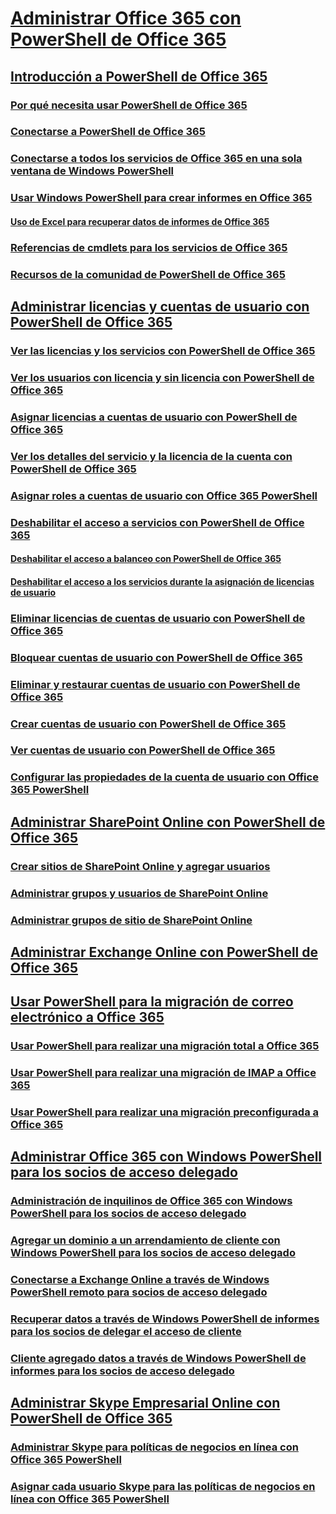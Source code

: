
# [Administrar Office 365 con PowerShell de Office 365](manage-office-365-with-office-365-powershell.md)
## [Introducción a PowerShell de Office 365](getting-started-with-office-365-powershell.md)
### [Por qué necesita usar PowerShell de Office 365](why-you-need-to-use-office-365-powershell.md)
### [Conectarse a PowerShell de Office 365](connect-to-office-365-powershell.md)
### [Conectarse a todos los servicios de Office 365 en una sola ventana de Windows PowerShell](connect-to-all-office-365-services-in-a-single-windows-powershell-window.md)
### [Usar Windows PowerShell para crear informes en Office 365](use-windows-powershell-to-create-reports-in-office-365.md)
#### [Uso de Excel para recuperar datos de informes de Office 365](using-excel-to-retrieve-office-365-reporting-data.md)
### [Referencias de cmdlets para los servicios de Office 365](cmdlet-references-for-office-365-services.md)
### [Recursos de la comunidad de PowerShell de Office 365](office-365-powershell-community-resources.md)
## [Administrar licencias y cuentas de usuario con PowerShell de Office 365](manage-user-accounts-and-licenses-with-office-365-powershell.md)
### [Ver las licencias y los servicios con PowerShell de Office 365](view-licenses-and-services-with-office-365-powershell.md)
### [Ver los usuarios con licencia y sin licencia con PowerShell de Office 365](view-licensed-and-unlicensed-users-with-office-365-powershell.md)
### [Asignar licencias a cuentas de usuario con PowerShell de Office 365](assign-licenses-to-user-accounts-with-office-365-powershell.md)
### [Ver los detalles del servicio y la licencia de la cuenta con PowerShell de Office 365](view-account-license-and-service-details-with-office-365-powershell.md)
### [Asignar roles a cuentas de usuario con Office 365 PowerShell](assign-roles-to-user-accounts-with-office-365-powershell.md)
### [Deshabilitar el acceso a servicios con PowerShell de Office 365](disable-access-to-services-with-office-365-powershell.md)
#### [Deshabilitar el acceso a balanceo con PowerShell de Office 365](disable-access-to-sway-with-office-365-powershell.md)
#### [Deshabilitar el acceso a los servicios durante la asignación de licencias de usuario](disable-access-to-services-while-assigning-user-licenses.md)
### [Eliminar licencias de cuentas de usuario con PowerShell de Office 365](remove-licenses-from-user-accounts-with-office-365-powershell.md)
### [Bloquear cuentas de usuario con PowerShell de Office 365](block-user-accounts-with-office-365-powershell.md)
### [Eliminar y restaurar cuentas de usuario con PowerShell de Office 365](delete-and-restore-user-accounts-with-office-365-powershell.md)
### [Crear cuentas de usuario con PowerShell de Office 365](create-user-accounts-with-office-365-powershell.md)
### [Ver cuentas de usuario con PowerShell de Office 365](view-user-accounts-with-office-365-powershell.md)
### [Configurar las propiedades de la cuenta de usuario con Office 365 PowerShell](configure-user-account-properties-with-office-365-powershell.md)
## [Administrar SharePoint Online con PowerShell de Office 365](manage-sharepoint-online-with-office-365-powershell.md)
### [Crear sitios de SharePoint Online y agregar usuarios](create-sharepoint-sites-and-add-users-with-powershell.md)
### [Administrar grupos y usuarios de SharePoint Online](manage-sharepoint-users-and-groups-with-powershell.md)
### [Administrar grupos de sitio de SharePoint Online](manage-sharepoint-site-groups-with-powershell.md)
## [Administrar Exchange Online con PowerShell de Office 365](manage-exchange-online-with-office-365-powershell.md)
## [Usar PowerShell para la migración de correo electrónico a Office 365](use-powershell-for-email-migration-to-office-365.md)
### [Usar PowerShell para realizar una migración total a Office 365](use-powershell-to-perform-a-cutover-migration-to-office-365.md)
### [Usar PowerShell para realizar una migración de IMAP a Office 365](use-powershell-to-perform-an-imap-migration-to-office-365.md)
### [Usar PowerShell para realizar una migración preconfigurada a Office 365](use-powershell-to-perform-a-staged-migration-to-office-365.md)
## [Administrar Office 365 con Windows PowerShell para los socios de acceso delegado](manage-office-365-with-windows-powershell-for-delegated-access-permissions-dap-p.md)
### [Administración de inquilinos de Office 365 con Windows PowerShell para los socios de acceso delegado](manage-office-365-tenants-with-windows-powershell-for-delegated-access-permissio.md)
### [Agregar un dominio a un arrendamiento de cliente con Windows PowerShell para los socios de acceso delegado](add-a-domain-to-a-client-tenancy-with-windows-powershell-for-delegated-access-pe.md)
### [Conectarse a Exchange Online a través de Windows PowerShell remoto para socios de acceso delegado](connect-to-exchange-online-tenants-with-remote-windows-powershell-for-delegated.md)
### [Recuperar datos a través de Windows PowerShell de informes para los socios de delegar el acceso de cliente](retrieve-customer-tenant-reporting-data-with-windows-powershell-for-delegated-ac.md)
### [Cliente agregado datos a través de Windows PowerShell de informes para los socios de acceso delegado](aggregate-customer-reporting-data-via-windows-powershell-for-delegated-access-pe.md)
## [Administrar Skype Empresarial Online con PowerShell de Office 365](manage-skype-for-business-online-with-office-365-powershell.md)
### [Administrar Skype para políticas de negocios en línea con Office 365 PowerShell](manage-skype-for-business-online-policies-with-office-365-powershell.md)
### [Asignar cada usuario Skype para las políticas de negocios en línea con Office 365 PowerShell](assign-per-user-skype-for-business-online-policies-with-office-365-powershell.md)

